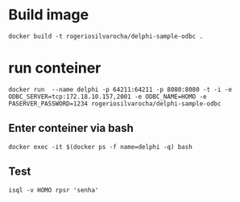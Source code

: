 # Build image
```docker build -t rogeriosilvarocha/delphi-sample-odbc .```

# run conteiner
```docker run  --name delphi -p 64211:64211 -p 8080:8080 -t -i -e ODBC_SERVER=tcp:172.18.10.157,2001 -e ODBC_NAME=HOMO -e PASERVER_PASSWORD=1234 rogeriosilvarocha/delphi-sample-odbc```


## Enter conteiner via bash
```docker exec -it $(docker ps -f name=delphi -q) bash```

## Test 
```isql -v HOMO rpsr 'senha'```
